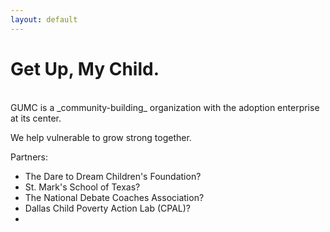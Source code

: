 ```yaml
---
layout: default
---
```

<h1 class="page-title">Get Up, My Child.</h1>

<br>

<div class="lead pretty-links">
  GUMC is a _community-building_ organization with the adoption enterprise at its center.

  We help vulnerable to grow strong together.

  Partners:
  - The Dare to Dream Children's Foundation?
  - St. Mark's School of Texas?
  - The National Debate Coaches Association?
  - Dallas Child Poverty Action Lab (CPAL)?
  - 
</div>
